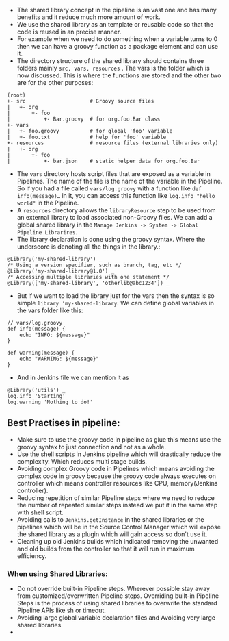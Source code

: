 - The shared library concept in the pipeline is an vast one and has many benefits and it reduce much more amount of work.
- We use the shared library as an template or reusable code so that the code is reused in an precise manner.
- For example when we need to do something when a variable turns to 0 then we can have a groovy function as a package element and can use it.
- The directory structure of the shared library should contains three folders mainly `src, vars, resources` . The vars is the folder which is now discussed. This is where the functions are stored and the other two are for the other purposes:
```
(root)
+- src                     # Groovy source files
|   +- org
|       +- foo
|           +- Bar.groovy  # for org.foo.Bar class
+- vars
|   +- foo.groovy          # for global 'foo' variable
|   +- foo.txt             # help for 'foo' variable
+- resources               # resource files (external libraries only)
|   +- org
|       +- foo
|           +- bar.json    # static helper data for org.foo.Bar
```
- The `vars` directory hosts script files that are exposed as a variable in Pipelines. The name of the file is the name of the variable in the Pipeline. So if you had a file called `vars/log.groovy` with a function like `def info(message)…​` in it, you can access this function like `log.info "hello world"` in the Pipeline.
- A `resources` directory allows the `libraryResource` step to be used from an external library to load associated non-Groovy files. We can add a global shared library in the `Manage Jenkins -> System -> Global Pipeline Librarires`.
- The library declaration is done using the groovy syntax. Where the underscore is denoting all the things in the library.:
```
@Library('my-shared-library') _
/* Using a version specifier, such as branch, tag, etc */
@Library('my-shared-library@1.0') _
/* Accessing multiple libraries with one statement */
@Library(['my-shared-library', 'otherlib@abc1234']) _
```
- But if we want to load the library just for the vars then the syntax is so simple `library 'my-shared-library`. We can define global variables in the vars folder like this:
```
// vars/log.groovy
def info(message) {
    echo "INFO: ${message}"
}

def warning(message) {
    echo "WARNING: ${message}"
}
```
- And in Jenkins file we can mention it as 
```
@Library('utils') _
log.info 'Starting'
log.warning 'Nothing to do!'
```
## Best Practises in pipeline:
- Make sure to use the groovy code in pipeline as glue this means use the groovy syntax to just connection and not as a whole.
- Use the shell scripts in Jenkins pipeline which will drastically reduce the complexity. Which reduces multi stage builds.
- Avoiding complex Groovy code in Pipelines which means avoiding the complex code in groovy because the groovy code always executes on controller which means controller resources like CPU, memory(Jenkins controller).
- Reducing repetition of similar Pipeline steps where we need to reduce the number of repeated similar steps instead we put it in the same step with shell script.
- Avoiding calls to `Jenkins.getInstance` in the shared libraries or the pipelines which will be in the Source Control Manager which will expose the shared library as a plugin which will gain access so don't use it.
- Cleaning up old Jenkins builds which indicated removing the unwanted and old builds from the controller so that it will run in maximum efficiency.
### When using Shared Libraries:
- Do not override built-in Pipeline steps. Wherever possible stay away from customized/overwritten Pipeline steps. Overriding built-in Pipeline Steps is the process of using shared libraries to overwrite the standard Pipeline APIs like sh or timeout. 
- Avoiding large global variable declaration files and Avoiding very large shared libraries.
- 